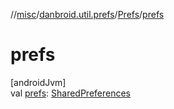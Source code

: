 //[misc](../../../index.md)/[danbroid.util.prefs](../index.md)/[Prefs](index.md)/[prefs](prefs.md)

# prefs

[androidJvm]\
val [prefs](prefs.md): [SharedPreferences](https://developer.android.com/reference/kotlin/android/content/SharedPreferences.html)
